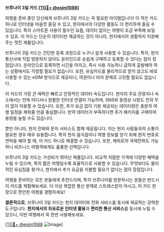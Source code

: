 **브루나이 3일 카드 [[TG💪+ @esim1088](https://t.me/s/esim1088)]**

여행을 준비 중인 당신에게 브루나이 3일 카드는 꼭 필요한 아이템입니다! 이 작은 카드 하나로 인터넷을 마음껏 즐길 수 있고, 현지에서의 다양한 활동도 더 편리하게 즐길 수 있습니다. 특히 스마트폰 사용이 필수인 요즘, 데이터 없이는 여행이 조금 부족해 보일 수 있죠. 이 카드는 단순히 데이터만 제공하는 것이 아니라, 현지에서의 생활까지 지원해주는 멋진 제품입니다.

브루나이 3일 카드는 간단한 등록 과정으로 누구나 쉽게 사용할 수 있습니다. 특히, 현지 통신사에 직접 방문하지 않아도 온라인으로 손쉽게 구매하고 등록할 수 있다는 점이 장점입니다. 온라인으로 등록하면 시간을 아끼고, 즉시 사용 가능하니 급하게 출발해야 하는 상황에서도 걱정할 필요가 없습니다. 또한, 유심카드를 물리적으로 받지 않고도 바로 사용할 수 있는 eSIM 방식으로 제공되니, 여권이나 비자 문제로 고민할 필요도 없습니다.

이 카드의 가장 큰 매력은 빠르고 안정적인 데이터 속도입니다. 현지의 주요 관광지나 숙소에서는 언제 어디서나 원활한 인터넷 연결이 가능하며, SNS와 동영상 시청도 전혀 무리 없이 이용할 수 있습니다. 또한, 추가 요금 없이 기본 제공되는 데이터량은 충분히 여행 일정을 채워줄 만큼 충실합니다. 만약 데이터가 부족하다면 추가 패키지를 구매하여 용량을 늘릴 수도 있습니다.

뿐만 아니라, 현지 전화와 문자 서비스도 함께 제공됩니다. 이는 현지 사람들과의 소통이 필요한 경우 매우 유용합니다. 특히 현지 음식점이나 여행 정보를 얻기 위해 현지 번호로 연락을 해야 할 때, 이 카드 하나로 해결할 수 있습니다. 또한, 해외로의 국제전화도 가능하니 비즈니스 여행객에게도 훌륭한 선택입니다.

브루나이 3일 카드는 가성비가 뛰어난 제품입니다. 비교적 저렴한 가격에 다양한 혜택을 누릴 수 있으며, 특히 짧은 여행일수록 효율적으로 사용할 수 있습니다. 무엇보다도 물리적인 유심칩을 찾거나, 현지에서 추가 요금을 지불할 필요가 없다는 점이 장점입니다.

여행을 준비하는 모든 분들에게 추천드리며, 특히 브루나이를 방문하시는 분들은 반드시 이 카드를 체험해보세요. 더 이상 복잡한 통신 문제로 스트레스받지 마시고, 이 카드 한 장으로 편안한 여행을 경험하세요!

**결론적으로**, 브루나이 3일 카드는 현지 데이터와 전화 서비스를 동시에 제공하는 강력한 도구입니다. **현지에서의 자유로운 인터넷 활용**과 **편리한 통신 서비스**를 동시에 누릴 수 있으니, 이번 여행에서 꼭 한번 사용해보세요. 

[[TG💪+ @esim1088](https://t.me/s/esim1088) ![Image](https://i.postimg.cc/Y0z9fWf4/image.png)]